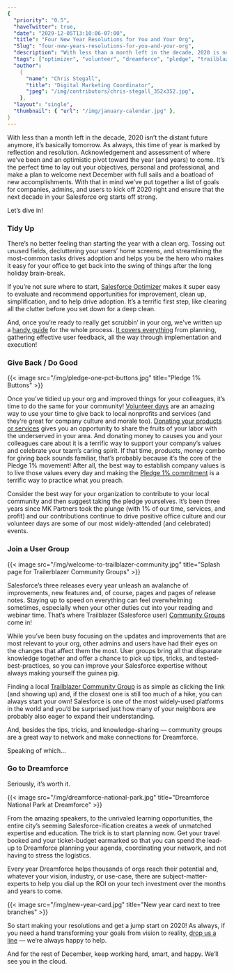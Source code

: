 ```yaml
---
{
  "priority": "0.5",
  "haveTwitter": true,
  "date": "2029-12-05T13:10:06-07:00",
  "title": "Four New Year Resolutions for You and Your Org",
  "Slug": "four-new-years-resolutions-for-you-and-your-org",
  "description": "With less than a month left in the decade, 2020 is not the distant future anymore, it is basically tomorrow. As always, this time of year is marked by reflection and resolution...",
  "tags": ["optimizer", "volunteer", "dreamforce", "pledge", "trailblazer"],
  "author":
    {
      "name": "Chris Stegall",
      "title": "Digital Marketing Coordinator",
      "jpeg": "/img/contributors/chris-stegall_352x352.jpg",
    },
  "layout": "single",
  "thumbnail": { "url": "/img/january-calendar.jpg" },
}
---
```


With less than a month left in the decade, 2020 isn’t the distant future anymore, it’s basically tomorrow. As always, this time of year is marked by reflection and resolution. Acknowledgement and assessment of where we’ve been and an optimistic pivot toward the year (and years) to come. It’s the perfect time to lay out your objectives, personal and professional, and make a plan to welcome next December with full sails and a boatload of new accomplishments. With that in mind we’ve put together a list of goals for companies, admins, and users to kick off 2020 right and ensure that the next decade in your Salesforce org starts off strong.

Let’s dive in!

### Tidy Up

There’s no better feeling than starting the year with a clean org. Tossing out unused fields, decluttering your users’ home screens, and streamlining the most-common tasks drives adoption and helps you be the hero who makes it easy for your office to get back into the swing of things after the long holiday brain-break.

If you’re not sure where to start, [Salesforce Optimizer](https://help.salesforce.com/articleView?id=optimizer_introduction.htm&type=0) makes it super easy to evaluate and recommend opportunities for improvement, clean up, simplification, and to help drive adoption. It’s a terrific first step, like clearing all the clutter before you set down for a deep clean.

And, once you’re ready to really get scrubbin’ in your org, we’ve written up a [handy guide](https://medium.com/creme-de-la-crm/best-practices-your-yearly-salesforce-org-check-up-f2d5b3f7a2c) for the whole process. [It covers everything](https://medium.com/creme-de-la-crm/best-practices-your-yearly-salesforce-org-check-up-f2d5b3f7a2c) from planning, gathering effective user feedback, all the way through implementation and execution!

### Give Back / Do Good

{{< image src="/img/pledge-one-pct-buttons.jpg" title="Pledge 1% Buttons" >}}

Once you’ve tidied up your org and improved things for your colleagues, it’s time to do the same for your community! [Volunteer days](https://medium.com/creme-de-la-crm/mk-partners-x-sova-another-pledge-1-success-616f0b68d) are an amazing way to use your time to give back to local nonprofits and services (and they’re great for company culture and morale too). [Donating your products or services](https://medium.com/creme-de-la-crm/client-success-spotlight-step-up-on-second-f88660bd23fd) gives you an opportunity to share the fruits of your labor with the underserved in your area. And donating money to causes you and your colleagues care about it is a terrific way to support your company’s values and celebrate your team’s caring spirit.
If that time, products, money combo for giving back sounds familiar, that’s probably because it’s the core of the Pledge 1% movement! After all, the best way to establish company values is to live those values every day and making the [Pledge 1% commitment](https://medium.com/creme-de-la-crm/new-years-resolutions-pledge-1-c69c6fb98e69) is a terrific way to practice what you preach.

Consider the best way for your organization to contribute to your local community and then suggest taking the pledge yourselves. It’s been three years since MK Partners took the plunge (with 1% of our time, services, and profit) and our contributions continue to drive positive office culture and our volunteer days are some of our most widely-attended (and celebrated) events.

### Join a User Group

{{< image src="/img/welcome-to-trailblazer-community.jpg" title="Splash page for Trailerblazer Community Groups" >}}

Salesforce’s three releases every year unleash an avalanche of improvements, new features and, of course, pages and pages of release notes. Staying up to speed on everything can feel overwhelming sometimes, especially when your other duties cut into your reading and webinar time. That’s where Trailblazer (Salesforce user) [Community Groups](https://trailblazercommunitygroups.com/) come in!

While you’ve been busy focusing on the updates and improvements that are most relevant to your org, other admins and users have had their eyes on the changes that affect them the most. User groups bring all that disparate knowledge together and offer a chance to pick up tips, tricks, and tested-best-practices, so you can improve your Salesforce expertise without always making yourself the guinea pig.

Finding a local [Trailblazer Community Group](https://trailblazercommunitygroups.com/) is as simple as clicking the link (and showing up) and, if the closest one is still too much of a hike, you can always start your own! Salesforce is one of the most widely-used platforms in the world and you’d be surprised just how many of your neighbors are probably also eager to expand their understanding.

And, besides the tips, tricks, and knowledge-sharing — community groups are a great way to network and make connections for Dreamforce.

Speaking of which…

### Go to Dreamforce

Seriously, it’s worth it.

{{< image src="/img/dreamforce-national-park.jpg" title="Dreamforce National Park at Dreamforce" >}}

From the amazing speakers, to the unrivaled learning opportunities, the entire city’s seeming Salesforce-ification creates a week of unmatched expertise and education. The trick is to start planning now. Get your travel booked and your ticket-budget earmarked so that you can spend the lead-up to Dreamforce planning your agenda, coordinating your network, and not having to stress the logistics.

Every year Dreamforce helps thousands of orgs reach their potential and, whatever your vision, industry, or use-case, there are subject-matter-experts to help you dial up the ROI on your tech investment over the months and years to come.

{{< image src="/img/new-year-card.jpg" title="New year card next to tree branches" >}}

So start making your resolutions and get a jump start on 2020! As always, if you need a hand transforming your goals from vision to reality, [drop us a line](/contact) — we’re always happy to help.

And for the rest of December, keep working hard, smart, and happy. We’ll see you in the cloud.
